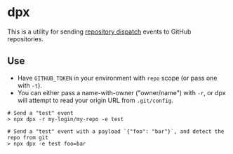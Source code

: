 # dpx

This is a utility for sending [repository dispatch][dispatch] events to
GitHub repositories.

## Use

- Have `GITHUB_TOKEN` in your environment with `repo` scope (or pass one with
  `-t`).
- You can either pass a name-with-owner ("owner/name") with `-r`, or dpx will
  attempt to read your origin URL from `.git/config`.

```shell
# Send a "test" event
> npx dpx -r my-login/my-repo -e test

# Send a "test" event with a payload `{"foo": "bar"}`, and detect the repo from git
> npx dpx -e test foo=bar
```

[dispatch]: https://developer.github.com/v3/repos/#create-a-repository-dispatch-event
